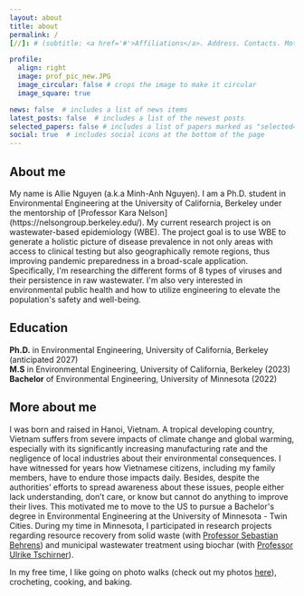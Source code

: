 ```yaml
---
layout: about
title: about
permalink: /
[//]: # (subtitle: <a href='#'>Affiliations</a>. Address. Contacts. Moto. Etc.)

profile:
  align: right
  image: prof_pic_new.JPG
  image_circular: false # crops the image to make it circular
  image_square: true

news: false  # includes a list of news items
latest_posts: false  # includes a list of the newest posts
selected_papers: false # includes a list of papers marked as "selected={true}"
social: true  # includes social icons at the bottom of the page
---
```

<h2>About me</h2>
My name is Allie Nguyen (a.k.a Minh-Anh Nguyen). I am a Ph.D. student in Environmental Engineering at the University of California, Berkeley under the mentorship of [Professor Kara Nelson](https://nelsongroup.berkeley.edu/). My current research project is on wastewater-based epidemiology (WBE). The project goal is to use WBE to generate a holistic picture of disease prevalence in not only areas with access to clinical testing but also geographically remote regions, thus improving pandemic preparedness in a broad-scale application. Specifically, I'm researching the different forms of 8 types of viruses and their persistence in raw wastewater. I'm also very interested in environmental public health and how to utilize engineering to elevate the population's safety and well-being.

<h2>Education</h2>

**Ph.D.** in Environmental Engineering, University of California, Berkeley (anticipated 2027)<br>
**M.S** in Environmental Engineering, University of California, Berkeley (2023)<br>
**Bachelor** of Environmental Engineering, University of Minnesota (2022)<br>

<h2>More about me</h2>

I was born and raised in Hanoi, Vietnam. A tropical developing country, Vietnam suffers from severe impacts of climate change and global warming, especially with its significantly increasing manufacturing rate and the negligence of local industries about their environmental consequences. I have witnessed for years how Vietnamese citizens, including my family members, have to endure those impacts daily. Besides, despite the authorities’ efforts to spread awareness about these issues, people either lack understanding, don’t care, or know but cannot do anything to improve their lives. This motivated me to move to the US to pursue a Bachelor's degree in Environmental Engineering at the University of Minnesota - Twin Cities. During my time in Minnesota, I participated in research projects regarding resource recovery from solid waste (with [Professor Sebastian Behrens](https://cse.umn.edu/cege/faculty/sebastian-behrens)) and municipal wastewater treatment using biochar (with [Professor Ulrike Tschirner](https://bbe.umn.edu/people/ulrike-tschirner)).

In my free time, I like going on photo walks (check out my photos [here](https://alliemnguyen.wordpress.com/)), crocheting, cooking, and baking.
